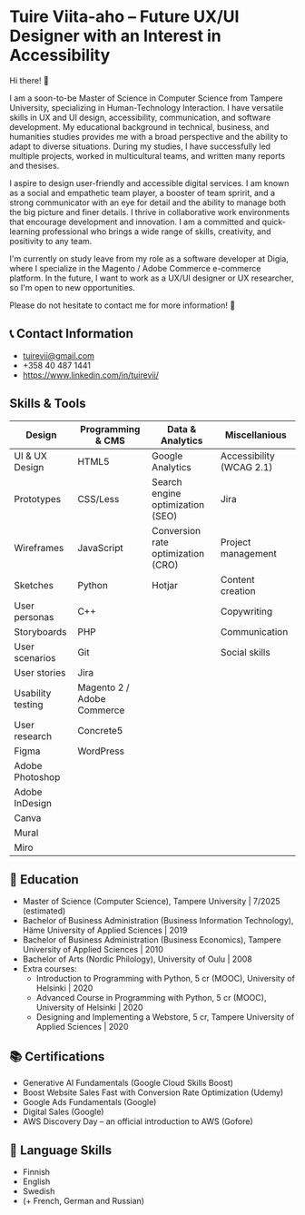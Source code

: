 # Tuire Viita-aho – Future UX/UI Designer with an Interest in Accessibility 
 
Hi there! 👋

I am a soon-to-be Master of Science in Computer Science from Tampere University, specializing in Human-Technology Interaction. I have versatile skills in UX and UI design, accessibility, communication, and software development. My educational background in technical, business, and humanities studies provides me with a broad perspective and the ability to adapt to diverse situations. During my studies, I have successfully led multiple projects, worked in multicultural teams, and written many reports and thesises.

I aspire to design user-friendly and accessible digital services. I am known as a social and empathetic team player, a booster of team spririt, and a strong communicator with an eye for detail and the ability to manage both the big picture and finer details. I thrive in collaborative work environments that encourage development and innovation. I am a committed and quick-learning professional who brings a wide range of skills, creativity, and positivity to any team.

I'm currently on study leave from my role as a software developer at Digia, where I specialize in the Magento / Adobe Commerce e-commerce platform. In the future, I want to work as a UX/UI designer or UX researcher, so I'm open to new opportunities. 

Please do not hesitate to contact me for more information! 🙂

## 📞 Contact Information
* tuirevii@gmail.com
* +358 40 487 1441
* https://www.linkedin.com/in/tuirevii/

## Skills & Tools

| Design  | Programming & CMS | Data & Analytics | Miscellanious |
| ------------- | ------------- | ------------- | ------------- |
| UI & UX Design | HTML5 | Google Analytics | Accessibility (WCAG 2.1) |
| Prototypes | CSS/Less | Search engine optimization (SEO) | Jira |
| Wireframes | JavaScript | Conversion rate optimization (CRO) | Project management |
| Sketches | Python | Hotjar | Content creation |
| User personas | C++ | | Copywriting |
| Storyboards | PHP | | Communication |
| User scenarios | Git | | Social skills |
| User stories | Jira |
| Usability testing | Magento 2 / Adobe Commerce |
| User research | Concrete5 |
| Figma | WordPress |
| Adobe Photoshop | |
| Adobe InDesign | |
| Canva | |
| Mural | |
| Miro | |

## 🏫 Education
* Master of Science (Computer Science), Tampere University | 7/2025 (estimated)
* Bachelor of Business Administration (Business Information Technology), Häme University of Applied Sciences | 2019
* Bachelor of Business Administration (Business Economics), Tampere University of Applied Sciences | 2010
* Bachelor of Arts (Nordic Philology), University of Oulu | 2008
* Extra courses:
  * Introduction to Programming with Python, 5 cr (MOOC), University of Helsinki | 2020
  * Advanced Course in Programming with Python, 5 cr (MOOC), University of Helsinki | 2020
  * Designing and Implementing a Webstore, 5 cr, Tampere University of Applied Sciences | 2020

## 📚 Certifications 
- Generative AI Fundamentals (Google Cloud Skills Boost)
- Boost Website Sales Fast with Conversion Rate Optimization (Udemy)
- Google Ads Fundamentals (Google)
- Digital Sales (Google)
- AWS Discovery Day – an official introduction to AWS (Gofore)

## 💬 Language Skills
* Finnish 
* English
* Swedish
* (+ French, German and Russian)


